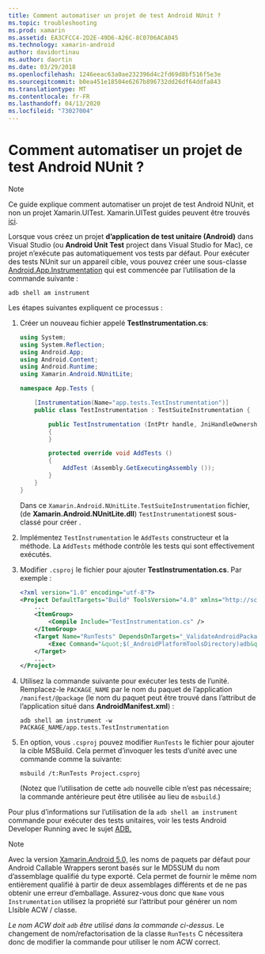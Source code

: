 ```yaml
---
title: Comment automatiser un projet de test Android NUnit ?
ms.topic: troubleshooting
ms.prod: xamarin
ms.assetid: EA3CFCC4-2D2E-49D6-A26C-8C0706ACA045
ms.technology: xamarin-android
author: davidortinau
ms.author: daortin
ms.date: 03/29/2018
ms.openlocfilehash: 1246eeac63a0ae232396d4c2fd69d8bf516f5e3e
ms.sourcegitcommit: b0ea451e18504e6267b896732dd26df64ddfa843
ms.translationtype: MT
ms.contentlocale: fr-FR
ms.lasthandoff: 04/13/2020
ms.locfileid: "73027004"
---
```

# <a name="how-do-i-automate-an-android-nunit-test-project"></a>Comment automatiser un projet de test Android NUnit ?

> [!NOTE]
> Ce guide explique comment automatiser un projet de test Android NUnit, et non un projet Xamarin.UITest. Xamarin.UITest guides peuvent être trouvés [ici](https://docs.microsoft.com/appcenter/test-cloud/preparing-for-upload/xamarin-android-uitest).

Lorsque vous créez un projet **d’application de test unitaire (Android)** dans Visual Studio (ou **Android Unit Test** project dans Visual Studio for Mac), ce projet n’exécute pas automatiquement vos tests par défaut.
Pour exécuter des tests NUnit sur un appareil cible, vous pouvez créer une sous-classe [Android.App.Instrumentation](xref:Android.App.Instrumentation) qui est commencée par l’utilisation de la commande suivante : 

```shell
adb shell am instrument 
```

Les étapes suivantes expliquent ce processus :

1. Créer un nouveau fichier appelé **TestInstrumentation.cs**: 

    ```cs 
    using System;
    using System.Reflection;
    using Android.App;
    using Android.Content;
    using Android.Runtime;
    using Xamarin.Android.NUnitLite;

    namespace App.Tests {

        [Instrumentation(Name="app.tests.TestInstrumentation")]
        public class TestInstrumentation : TestSuiteInstrumentation {

            public TestInstrumentation (IntPtr handle, JniHandleOwnership transfer) : base (handle, transfer)
            {
            }

            protected override void AddTests ()
            {
                AddTest (Assembly.GetExecutingAssembly ());
            }
        }
    }
    ```

    Dans ce `Xamarin.Android.NUnitLite.TestSuiteInstrumentation` fichier, (de **Xamarin.Android.NUnitLite.dll**) `TestInstrumentation`est sous-classé pour créer .

2. Implémentez `TestInstrumentation` le `AddTests` constructeur et la méthode. La `AddTests` méthode contrôle les tests qui sont effectivement exécutés.

3. Modifier `.csproj` le fichier pour ajouter **TestInstrumentation.cs**. Par exemple :

    ```xml
    <?xml version="1.0" encoding="utf-8"?>
    <Project DefaultTargets="Build" ToolsVersion="4.0" xmlns="http://schemas.microsoft.com/developer/msbuild/2003">
        ...
        <ItemGroup>
            <Compile Include="TestInstrumentation.cs" />
        </ItemGroup>
        <Target Name="RunTests" DependsOnTargets="_ValidateAndroidPackageProperties">
            <Exec Command="&quot;$(_AndroidPlatformToolsDirectory)adb&quot; $(AdbTarget) $(AdbOptions) shell am instrument -w $(_AndroidPackage)/app.tests.TestInstrumentation" />
        </Target>
        ...
    </Project>
    ```

4. Utilisez la commande suivante pour exécuter les tests de l’unité. Remplacez-le `PACKAGE_NAME` par le nom du paquet de l’application `/manifest/@package` (le nom du paquet peut être trouvé dans l’attribut de l’application situé dans **AndroidManifest.xml**) :

    ```shell
    adb shell am instrument -w PACKAGE_NAME/app.tests.TestInstrumentation
    ```

5. En option, vous `.csproj` pouvez modifier `RunTests` le fichier pour ajouter la cible MSBuild. Cela permet d’invoquer les tests d’unité avec une commande comme la suivante:

    ```shell
    msbuild /t:RunTests Project.csproj
    ```

    (Notez que l’utilisation de cette `adb` nouvelle cible n’est pas nécessaire; la commande antérieure peut être utilisée au lieu de `msbuild`.)

Pour plus d’informations sur l’utilisation de la `adb shell am instrument` commande pour exécuter des tests unitaires, voir les tests Android Developer Running avec le sujet [ADB.](https://developer.android.com/studio/test/command-line.html#RunTestsDevice)

> [!NOTE]
> Avec la version [Xamarin.Android 5.0,](https://github.com/xamarin/release-notes-archive/blob/master/release-notes/android/xamarin.android_5/xamarin.android_5.1/index.md#Android_Callable_Wrapper_Naming) les noms de paquets par défaut pour Android Callable Wrappers seront basés sur le MD5SUM du nom d’assemblage qualifié du type exporté. Cela permet de fournir le même nom entièrement qualifié à partir de deux assemblages différents et de ne pas obtenir une erreur d’emballage. Assurez-vous donc que `Name` vous `Instrumentation` utilisez la propriété sur l’attribut pour générer un nom LIsible ACW / classe.

_Le nom ACW doit `adb` être utilisé dans la commande ci-dessus_.
Le changement de nom/refactorisation de la classe `RunTests` C nécessitera donc de modifier la commande pour utiliser le nom ACW correct.
